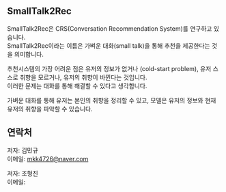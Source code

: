 ## SmallTalk2Rec

SmallTalk2Rec은 CRS(Conversation Recommendation System)를 연구하고 있습니다.   
SmallTalk2Rec이라는 이름은 가벼운 대화(small talk)을 통해 추천을 제공한다는 것을 의미합니다.

추천시스템의 가장 어려운 점은 유저의 정보가 없거나 (cold-start problem), 유저 스스로 취향을 모르거나, 유저의 취향이 바뀐다는 것입니다.   
이러한 문제는 대화를 통해 해결할 수 있다고 생각합니다.   

가벼운 대화를 통해 유저는 본인의 취향을 정리할 수 있고, 모델은 유저의 정보와 현재 유저의 취향을 파악할 수 있습니다.



## 연락처
저자: 김민규   
이메일: mkk4726@naver.com
   
저자: 조형진    
이메일: 
